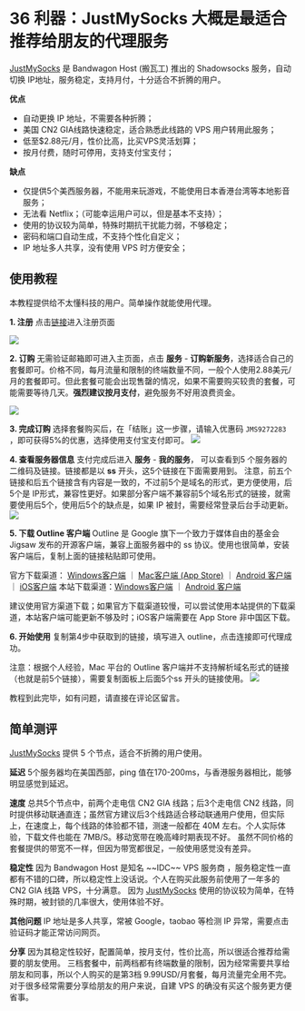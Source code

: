 # 36 利器：JustMySocks 大概是最适合推荐给朋友的代理服务

[JustMySocks](https://justmysocks2.net/members/aff.php?aff=1212) 是 Bandwagon Host (搬瓦工) 推出的 Shadowsocks 服务，自动切换 IP地址，服务稳定，支持月付，十分适合不折腾的用户。 

**优点**
- 自动更换 IP 地址，不需要各种折腾；
- 美国 CN2 GIA线路快速稳定，适合熟悉此线路的 VPS 用户转用此服务；
- 低至$2.88元/月，性价比高，比买VPS灵活划算；
- 按月付费，随时可停用，支持支付宝支付；
		 
**缺点**
- 仅提供5个美西服务器，不能用来玩游戏，不能使用日本香港台湾等本地影音服务；
- 无法看 Netflix；（可能幸运用户可以，但是基本不支持）；
- 使用的协议较为简单，特殊时期抗干扰能力弱，不够稳定；
- 密码和端口自动生成，不支持个性化自定义；
- IP 地址多人共享，没有使用 VPS 时方便安全；

## 使用教程
本教程提供给不太懂科技的用户。简单操作就能使用代理。

**1. 注册**
点击[链接](https://justmysocks2.net/members/aff.php?aff=1212)进入注册页面

![](https://cdn.shuziyimin.org/blog-49-01.png)

**2. 订购**
无需验证邮箱即可进入主页面，点击 **服务** - **订购新服务**，选择适合自己的套餐即可。价格不同，每月流量和限制的终端数量不同，一般个人使用2.88美元/月的套餐即可。但此套餐可能会出现售罄的情况，如果不需要购买较贵的套餐，可能需要等待几天。**强烈建议按月支付**，避免服务不好用浪费资金。

![](https://cdn.shuziyimin.org/blog-49-02.png)

**3. 完成订购**
选择套餐购买后，在「结账」这一步骤，请输入优惠码 `JMS9272283` ，即可获得5%的优惠，选择使用支付宝支付即可。
![](https://cdn.shuziyimin.org/blog-49-04.png)

**4. 查看服务器信息**
支付完成后进入 **服务** - **我的服务**， 可以查看到5 个服务器的 二维码及链接。链接都是以 **ss** 开头，这5个链接在下面需要用到。
注意，前五个链接和后五个链接含有内容是一致的，不过前5个是域名的形式，更方便使用，后5个是 IP形式，兼容性更好。如果部分客户端不兼容前5个域名形式的链接，就需要使用后5个，使用后5个的缺点是，如果 IP 被封，需要经常登录后台手动更新。
![](https://cdn.shuziyimin.org/blog-49-05.png)

**5. 下载 Outline 客户端**
Outline 是 Google 旗下一个致力于媒体自由的基金会 Jigsaw 发布的开源客户端，兼容上面服务器中的 ss 协议。使用也很简单，安装客户端后，复制上面的链接粘贴即可使用。

官方下载渠道： [Windows客户端](https://raw.githubusercontent.com/Jigsaw-Code/outline-releases/master/client/stable/Outline-Client.exe) ｜ [Mac客户端 (App Store)](https://itunes.apple.com/us/app/outline-app/id1356178125) ｜ [Android 客户端](https://github.com/Jigsaw-Code/outline-client/releases/download/android-v1.2.12/android-v1.2.12.apk) ｜ [iOS客户端](https://itunes.apple.com/us/app/outline-app/id1356177741)
本站下载渠道：[Windows客户端](https://cdn.shuziyimin.org/Outline-Client.exe) ｜ [Android 客户端](https://cdn.shuziyimin.org/android-v1.2.12.apk) 

建议使用官方渠道下载；如果官方下载渠道较慢，可以尝试使用本站提供的下载渠道，本站客户端可能更新不够及时；iOS客户端需要在 App Store 非中国区下载。



**6. 开始使用**
复制第4步中获取到的链接，填写进入 outline，点击连接即可代理成功。

注意：根据个人经验，Mac 平台的 Outline 客户端并不支持解析域名形式的链接（也就是前5个链接），需要复制面板上后面5个ss 开头的链接使用。
![](https://cdn.shuziyimin.org/blog-49-6.png)

教程到此完毕，如有问题，请直接在评论区留言。



## 简单测评
[JustMySocks](https://justmysocks2.net/members/aff.php?aff=1212) 提供 5 个节点，适合不折腾的用户使用。

**延迟**
5个服务器均在美国西部，ping 值在170-200ms，与香港服务器相比，能够明显感觉到延迟。

**速度**
总共5个节点中，前两个走电信 CN2 GIA 线路；后3个走电信 CN2 线路，同时提供移动联通直连；虽然官方建议后3个线路适合移动联通用户使用，但实际上，在速度上，每个线路的体验都不错，测速一般都在 40M 左右。个人实际体验，下载文件也能在 7MB/S。移动宽带在晚高峰时期表现不好。
虽然不同价格的套餐提供的带宽不一样，但因为带宽都很足，一般使用感觉没有差异。

**稳定性**
因为 Bandwagon Host 是知名 \~\~IDC\~\~ VPS 服务商 ，服务稳定性一直都有不错的口碑，所以稳定性上没话说。个人在购买此服务前使用了一年多的 CN2 GIA 线路 VPS，十分满意。
因为 [JustMySocks](https://justmysocks2.net/members/aff.php?aff=1212)  使用的协议较为简单，在特殊时期，被封锁的几率很大，使用体验不好。

**其他问题**
IP 地址是多人共享，常被 Google，taobao 等检测 IP 异常，需要点击验证码才能正常访问网页。

**分享**
因为其稳定性较好，配置简单，按月支付，性价比高，所以很适合推荐给需要的朋友使用。
三档套餐中，前两档都有终端数量的限制，因为经常需要共享给朋友和同事，所以个人购买的是第3档 9.99USD/月套餐，每月流量完全用不完。对于很多经常需要分享给朋友的用户来说，自建 VPS 的确没有买这个服务更方便省事。